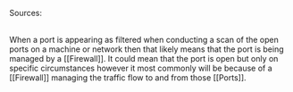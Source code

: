 Sources:

\
When a port is appearing as filtered when conducting a scan of the open ports on a machine or network then that likely means that the port is being managed by a [[Firewall]]. It could mean that the port is open but only on specific circumstances however it most commonly will be because of a [[Firewall]] managing the traffic flow to and from those [[Ports]].
